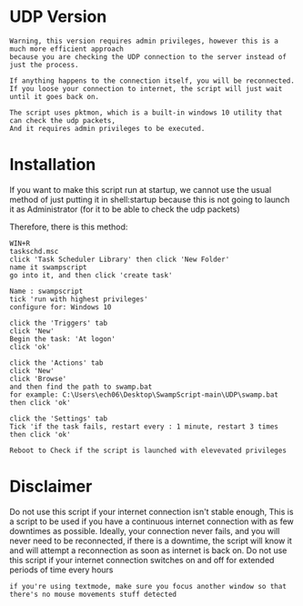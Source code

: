 # UDP Version
```
Warning, this version requires admin privileges, however this is a much more efficient approach
because you are checking the UDP connection to the server instead of just the process.

If anything happens to the connection itself, you will be reconnected.
If you loose your connection to internet, the script will just wait until it goes back on.

The script uses pktmon, which is a built-in windows 10 utility that can check the udp packets,
And it requires admin privileges to be executed.
``` 


# Installation

If you want to make this script run at startup, we cannot use the usual method of just putting it in shell:startup 
because this is not going to launch it as Administrator (for it to be able to check the udp packets)

Therefore, there is this method:
```
WIN+R
taskschd.msc 
click 'Task Scheduler Library' then click 'New Folder'
name it swampscript
go into it, and then click 'create task'

Name : swampscript
tick 'run with highest privileges'
configure for: Windows 10

click the 'Triggers' tab
click 'New'
Begin the task: 'At logon'
click 'ok'

click the 'Actions' tab
click 'New'
click 'Browse'
and then find the path to swamp.bat
for example: C:\Users\ech06\Desktop\SwampScript-main\UDP\swamp.bat
then click 'ok'

click the 'Settings' tab
Tick 'if the task fails, restart every : 1 minute, restart 3 times
then click 'ok'

Reboot to Check if the script is launched with elevevated privileges
```

# Disclaimer

Do not use this script if your internet connection isn't stable enough,
This is a script to be used if you have a continuous internet connection with as few 
downtimes as possible. Ideally, your connection never fails, and you will never need to be reconnected, if there is a downtime, the script will know it and will attempt a reconnection as soon as internet is back on. Do not use this script if your internet connection switches on and off for extended periods of time every hours

```
if you're using textmode, make sure you focus another window so that there's no mouse movements stuff detected
```
